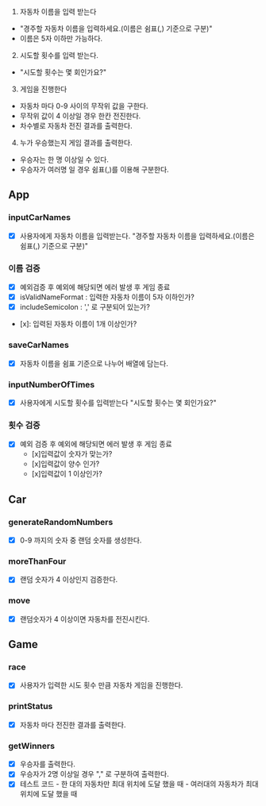 1. 자동차 이름을 입력 받는다

- "경주할 자동차 이름을 입력하세요.(이름은 쉼표(,) 기준으로 구분)"
- 이름은 5자 이하만 가능하다.

2.  시도할 횟수를 입력 받는다.

- "시도할 횟수는 몇 회인가요?"

3.  게임을 진행한다

- 자동차 마다 0-9 사이의 무작위 값을 구한다.
- 무작위 값이 4 이상일 경우 한칸 전진한다.
- 차수별로 자동차 전진 결과를 출력한다.

4.  누가 우승했는지 게임 결과를 출력한다.

- 우승자는 한 명 이상일 수 있다.
- 우승자가 여러명 일 경우 쉼표(,)를 이용해 구분한다.

## App

### inputCarNames

- [x] 사용자에게 자동차 이름을 입력받는다.
      "경주할 자동차 이름을 입력하세요.(이름은 쉼표(,) 기준으로 구분)"

### 이름 검증

- [x] 예외검증 후 예외에 해당되면 에러 발생 후 게임 종료
- [x] isValidNameFormat : 입력한 자동차 이름이 5자 이하인가?
- [x] includeSemicolon : ',' 로 구분되어 있는가?
- [x]: 입력된 자동차 이름이 1개 이상인가?

### saveCarNames

- [x] 자동차 이름을 쉼표 기준으로 나누어 배열에 담는다.

### inputNumberOfTimes

- [x] 사용자에게 시도할 횟수를 입력받는다
      "시도할 횟수는 몇 회인가요?"

### 횟수 검증

- [x] 예외 검증 후 예외에 해당되면 에러 발생 후 게임 종료
  - [x]입력값이 숫자가 맞는가?
  - [x]입력값이 양수 인가?
  - [x]입력값이 1 이상인가?

## Car

### generateRandomNumbers

- [x] 0-9 까지의 숫자 중 랜덤 숫자를 생성한다.

### moreThanFour

- [x] 랜덤 숫자가 4 이상인지 검증한다.

### move

- [x] 랜덤숫자가 4 이상이면 자동차를 전진시킨다.

## Game

### race

- [x] 사용자가 입력한 시도 횟수 만큼 자동차 게임을 진행한다.

### printStatus

- [x] 자동차 마다 전진한 결과를 출력한다.

### getWinners

- [x] 우승자를 출력한다.
- [x] 우승자가 2명 이상일 경우 "," 로 구분하여 출력한다.
- [x] 테스트 코드 - 한 대의 자동차만 최대 위치에 도달 했을 때 - 여러대의 자동차가 최대 위치에 도달 했을 때
